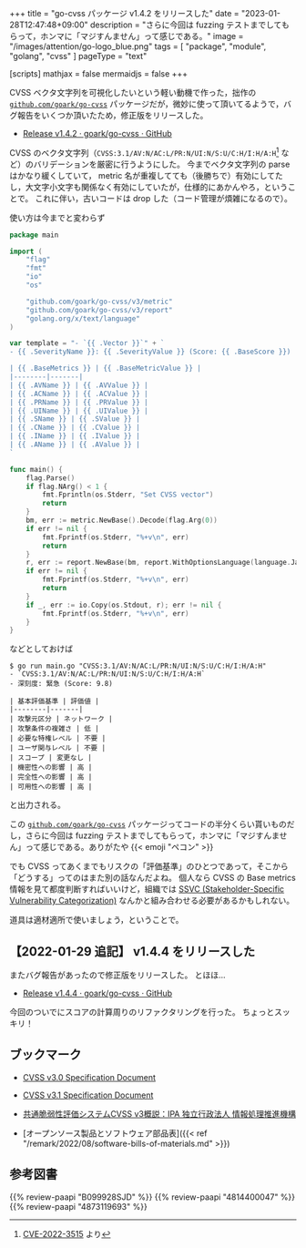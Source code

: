 +++
title = "go-cvss パッケージ v1.4.2 をリリースした"
date =  "2023-01-28T12:47:48+09:00"
description = "さらに今回は fuzzing テストまでしてもらって，ホンマに「マジすんません」って感じである。"
image = "/images/attention/go-logo_blue.png"
tags  = [ "package", "module", "golang", "cvss" ]
pageType = "text"

[scripts]
  mathjax = false
  mermaidjs = false
+++

CVSS ベクタ文字列を可視化したいという軽い動機で作った，拙作の [`github.com/goark/go-cvss`] パッケージだが，微妙に使って頂いてるようで，バグ報告をいくつか頂いたため，修正版をリリースした。

- [Release v1.4.2 · goark/go-cvss · GitHub](https://github.com/goark/go-cvss/releases/tag/v1.4.2)

CVSS のベクタ文字列（`CVSS:3.1/AV:N/AC:L/PR:N/UI:N/S:U/C:H/I:H/A:H`[^cve1] など）のバリデーションを厳密に行うようにした。
今までベクタ文字列の parse はかなり緩くしていて， metric 名が重複してても（後勝ちで）有効にしてたし，大文字小文字も関係なく有効にしていたが，仕様的にあかんやろ，ということで。
これに伴い，古いコードは drop した（コード管理が煩雑になるので）。

[^cve1]: [CVE-2022-3515](https://nvd.nist.gov/vuln/detail/CVE-2022-3515) より

使い方は今までと変わらず

```go
package main

import (
	"flag"
	"fmt"
	"io"
	"os"

	"github.com/goark/go-cvss/v3/metric"
	"github.com/goark/go-cvss/v3/report"
	"golang.org/x/text/language"
)

var template = "- `{{ .Vector }}`" + `
- {{ .SeverityName }}: {{ .SeverityValue }} (Score: {{ .BaseScore }})

| {{ .BaseMetrics }} | {{ .BaseMetricValue }} |
|--------|-------|
| {{ .AVName }} | {{ .AVValue }} |
| {{ .ACName }} | {{ .ACValue }} |
| {{ .PRName }} | {{ .PRValue }} |
| {{ .UIName }} | {{ .UIValue }} |
| {{ .SName }} | {{ .SValue }} |
| {{ .CName }} | {{ .CValue }} |
| {{ .IName }} | {{ .IValue }} |
| {{ .AName }} | {{ .AValue }} |
`

func main() {
	flag.Parse()
	if flag.NArg() < 1 {
		fmt.Fprintln(os.Stderr, "Set CVSS vector")
		return
	}
	bm, err := metric.NewBase().Decode(flag.Arg(0))
	if err != nil {
		fmt.Fprintf(os.Stderr, "%+v\n", err)
		return
	}
	r, err := report.NewBase(bm, report.WithOptionsLanguage(language.Japanese)).ExportWithString(template)
	if err != nil {
		fmt.Fprintf(os.Stderr, "%+v\n", err)
		return
	}
	if _, err := io.Copy(os.Stdout, r); err != nil {
		fmt.Fprintf(os.Stderr, "%+v\n", err)
	}
}
```

などとしておけば

```text
$ go run main.go "CVSS:3.1/AV:N/AC:L/PR:N/UI:N/S:U/C:H/I:H/A:H"
- `CVSS:3.1/AV:N/AC:L/PR:N/UI:N/S:U/C:H/I:H/A:H`
- 深刻度: 緊急 (Score: 9.8)

| 基本評価基準 | 評価値 |
|--------|-------|
| 攻撃元区分 | ネットワーク |
| 攻撃条件の複雑さ | 低 |
| 必要な特権レベル | 不要 |
| ユーザ関与レベル | 不要 |
| スコープ | 変更なし |
| 機密性への影響 | 高 |
| 完全性への影響 | 高 |
| 可用性への影響 | 高 |
```

と出力される。

この [`github.com/goark/go-cvss`] パッケージってコードの半分くらい貰いものだし，さらに今回は fuzzing テストまでしてもらって，ホンマに「マジすんません」って感じである。ありがたや {{< emoji "ペコン" >}}

でも CVSS ってあくまでもリスクの「評価基準」のひとつであって，そこから「どうする」ってのはまた別の話なんだよね。
個人なら CVSS の Base metrics 情報を見て都度判断すればいいけど，組織では [SSVC (Stakeholder-Specific Vulnerability Categorization)](https://resources.sei.cmu.edu/library/asset-view.cfm?assetid=653459 "Prioritizing Vulnerability Response: A Stakeholder-Specific Vulnerability Categorization (Version 2.0)") なんかと組み合わせる必要があるかもしれない。

道具は適材適所で使いましょう，ということで。

## 【2022-01-29 追記】 v1.4.4 をリリースした

またバグ報告があったので修正版をリリースした。
とほほ...

- [Release v1.4.4 · goark/go-cvss · GitHub](https://github.com/goark/go-cvss/releases/tag/v1.4.4)

今回のついでにスコアの計算周りのリファクタリングを行った。
ちょっとスッキリ！

## ブックマーク

- [CVSS v3.0 Specification Document](https://www.first.org/cvss/v3.0/specification-document)
- [CVSS v3.1 Specification Document](https://www.first.org/cvss/v3.1/specification-document)
- [共通脆弱性評価システムCVSS v3概説：IPA 独立行政法人 情報処理推進機構](https://www.ipa.go.jp/security/vuln/CVSSv3.html)

- [オープンソース製品とソフトウェア部品表]({{< ref "/remark/2022/08/software-bills-of-materials.md" >}})

[`github.com/goark/go-cvss`]: https://github.com/goark/go-cvss "goark/go-cvss: Common Vulnerability Scoring System (CVSS)"

## 参考図書

{{% review-paapi "B099928SJD" %}} <!-- プログラミング言語Go -->
{{% review-paapi "4814400047" %}} <!-- 初めてのGo言語 -->
{{% review-paapi "4873119693" %}} <!-- 実用 Go 言語 -->
